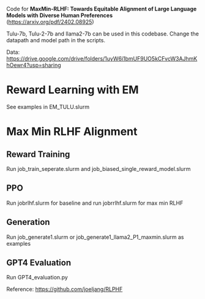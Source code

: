 Code for **MaxMin-RLHF: Towards Equitable Alignment of Large Language Models with Diverse Human Preferences** (https://arxiv.org/pdf/2402.08925)

Tulu-7b, Tulu-2-7b and llama2-7b can be used in this codebase. Change the datapath and model path in the scripts.

Data: https://drive.google.com/drive/folders/1uyW6i1bmUF9UO5kCFvcW3AJhmKhOewr4?usp=sharing


# Reward Learning with EM

See examples in EM_TULU.slurm

# Max Min RLHF Alignment
## Reward Training
Run job_train_seperate.slurm and job_biased_single_reward_model.slurm
## PPO
Run jobrlhf.slurm for baseline and run jobrrlhf.slurm for max min RLHF 
## Generation
Run job_generate1.slurm or job_generate1_llama2_P1_maxmin.slurm as examples
## GPT4 Evaluation
Run GPT4_evaluation.py

Reference: https://github.com/joeljang/RLPHF
